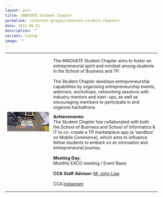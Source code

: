 ```yaml
---
layout: post
title: iNNOVATE Student Chapter
permalink: /interest-groups/innovate-student-chapter/
date: 2022-06-21
description: ""
variant: tiptap
image: ""
---
```

<table style="minWidth: 50px">
<colgroup>
<col>
<col>
</colgroup>
<tbody>
<tr>
<td rowspan="1" colspan="1">
<div class="isomer-image-wrapper">
<img style="width: 100%" height="auto" width="100%" alt="" src="/images/Interest Groups/Spirit_Of_Enterprise__SOE__TP_Student_Chapter.jpg">
</div>
</td>
<td rowspan="1" colspan="1">
<p>The iNNOVATE Student Chapter aims to foster an entrepreneurial spirit
and mindset among students in the School of Business and TP.
<br>
<br>The Student Chapter develops entrepreneurship capabilities by organising
entrepreneurship events, webinars, workshops, networking sessions with
industry mentors and start-ups, as well as encouraging members to participate
in and organise hackathons.
<br>
</p>
<p><strong>Achievements:</strong>
<br>The Student Chapter has collaborated with both the School of Business
and School of Informatics &amp; IT to co-create a TP marketplace app (a
‘sandbox’ on Mobile Commerce), which aims to influence fellow students
to embark on an innovation and entrepreneurial journey.
<br>
<br><strong>Meeting Day:</strong>
<br>Monthly EXCO meeting / Event Basis
<br>
<br><strong>CCA Staff Advisor:</strong>  <a href="mailto:John_LOW@TP.EDU.SG" rel="noopener noreferrer nofollow" target="_blank">Mr John Low</a>
<br>
<br>CCA <a href="https://www.instagram.com/innovate_tp_/" rel="noopener noreferrer nofollow" target="_blank">Instagram</a>
</p>
</td>
</tr>
</tbody>
</table>
<p></p>